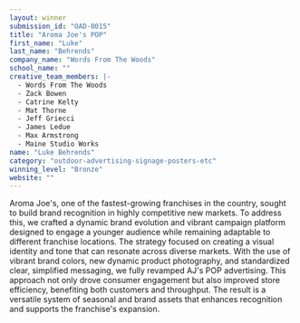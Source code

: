 ```yaml
---
layout: winner
submission_id: "OAD-0015"
title: "Aroma Joe's POP"
first_name: "Luke"
last_name: "Behrends"
company_name: "Words From The Woods"
school_name: ""
creative_team_members: |-
  - Words From The Woods
  - Zack Bowen
  - Catrine Kelty
  - Mat Thorne
  - Jeff Griecci
  - James Ledue
  - Max Armstrong
  - Maine Studio Works
name: "Luke Behrends"
category: "outdoor-advertising-signage-posters-etc"
winning_level: "Bronze"
website: ""
---
```


Aroma Joe's, one of the fastest-growing franchises in the country, sought to build brand recognition in highly competitive new markets. To address this, we crafted a dynamic brand evolution and vibrant campaign platform designed to engage a younger audience while remaining adaptable to different franchise locations. The strategy focused on creating a visual identity and tone that can resonate across diverse markets. With the use of vibrant brand colors, new dynamic product photography, and standardized clear, simplified messaging, we fully revamped AJ's POP advertising. This approach not only drove consumer engagement but also improved store efficiency, benefiting both customers and throughput. The result is a versatile system of seasonal and brand assets that enhances recognition and supports the franchise's expansion.
